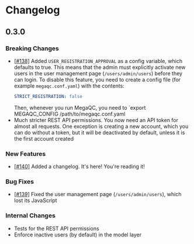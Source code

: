 # Changelog

## 0.3.0

### Breaking Changes

- [[#138]](https://github.com/ewels/MegaQC/issues/138) Added `USER_REGISTRATION_APPROVAL` as a config variable, which defaults to true. This means that the admin must explicitly activate new users in the user management page (`/users/admin/users`) before they can login. To disable this feature, you need to create a config file (for example `megaqc.conf.yaml`) with the contents:
  ```yaml
  STRICT_REGISTRATION: false
  ```
  Then, whenever you run MegaQC, you need to `export MEGAQC_CONFIG /path/to/megaqc.conf.yaml
- Much stricter REST API permissions. You now need an API token for almost all requests. One exception is creating a new account, which you can do without a token, but it will be deactivated by default, unless it is the first account created

### New Features

- [[#140]](https://github.com/ewels/MegaQC/issues/140) Added a changelog. It's here! You're reading it!

### Bug Fixes

- [[#139]](https://github.com/ewels/MegaQC/issues/139) Fixed the user management page (`/users/admin/users`), which lost its JavaScript

### Internal Changes

- Tests for the REST API permissions
- Enforce inactive users (by default) in the model layer

